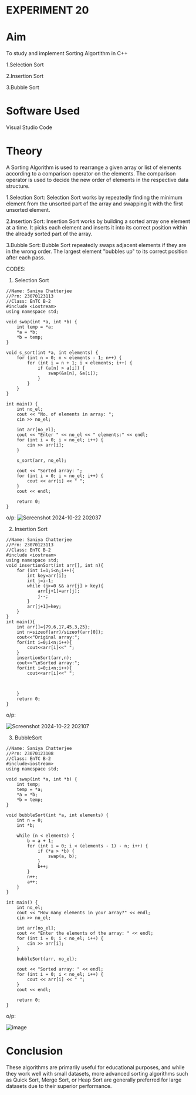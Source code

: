 # EXPERIMENT 20
# Aim
To study and implement Sorting Algortithm in C++

1.Selection Sort

2.Insertion Sort

3.Bubble Sort

# Software Used
Visual Studio Code
# Theory
A Sorting Algorithm is used to rearrange a given array or list of elements according to a comparison operator on the elements. The comparison operator is used to decide the new order of elements in the respective data structure.

1.Selection Sort:
Selection Sort works by repeatedly finding the minimum element from the unsorted part of the array and swapping it with the first unsorted element.

2.Insertion Sort:
Insertion Sort works by building a sorted array one element at a time. It picks each element and inserts it into its correct position within the already sorted part of the array.

3.Bubble Sort:
Bubble Sort repeatedly swaps adjacent elements if they are in the wrong order. The largest element "bubbles up" to its correct position after each pass.

CODES:

1. Selection Sort
```
//Name: Saniya Chatterjee
//Prn: 23070123113
//Class: EnTC B-2
#include <iostream>
using namespace std;

void swap(int *a, int *b) {
    int temp = *a;
    *a = *b;
    *b = temp;
}

void s_sort(int *a, int elements) {
    for (int n = 0; n < elements - 1; n++) {
        for (int i = n + 1; i < elements; i++) {
            if (a[n] > a[i]) {
                swap(&a[n], &a[i]);
            }
        }
    }
}

int main() {
    int no_el;
    cout << "No. of elements in array: ";
    cin >> no_el;

    int arr[no_el];
    cout << "Enter " << no_el << " elements:" << endl;
    for (int i = 0; i < no_el; i++) {
        cin >> arr[i];
    }

    s_sort(arr, no_el);

    cout << "Sorted array: ";
    for (int i = 0; i < no_el; i++) {
        cout << arr[i] << " ";
    }
    cout << endl;

    return 0;
}
```
o/p:
![Screenshot 2024-10-22 202037](https://github.com/user-attachments/assets/a3a150ee-a265-43dc-9da7-9ba688c34a71)


2. Insertion Sort
```
//Name: Saniya Chatterjee
//Prn: 23070123113
//Class: EnTC B-2
#include <iostream>
using namespace std;
void insertionSort(int arr[], int n){
    for (int i=1;i<n;i++){
        int key=arr[i];
        int j=i-1;
        while (j>=0 && arr[j] > key){
            arr[j+1]=arr[j];
            j--;
        }
        arr[j+1]=key;
    }
}
int main(){
    int arr[]={79,6,17,45,3,25};
    int n=sizeof(arr)/sizeof(arr[0]);
    cout<<"Original array:";
    for(int i=0;i<n;i++){
        cout<<arr[i]<<" ";
    }
    insertionSort(arr,n);
    cout<<"\nSorted array:";
    for(int i=0;i<n;i++){
        cout<<arr[i]<<" ";


       
    }
    return 0;
}
```
o/p:

![Screenshot 2024-10-22 202107](https://github.com/user-attachments/assets/cb0281a1-66a3-4d54-ad6c-7bda527f2c51)

3. BubbleSort
```
//Name: Saniya Chatterjee
//Prn: 23070123108
//Class: EnTC B-2
#include<iostream>
using namespace std;

void swap(int *a, int *b) {
    int temp;
    temp = *a;
    *a = *b;
    *b = temp;
}

void bubbleSort(int *a, int elements) {
    int n = 0;
    int *b;

    while (n < elements) {
        b = a + 1;
        for (int i = 0; i < (elements - 1) - n; i++) {
            if (*a > *b) {
                swap(a, b);
            }
            b++;
        }
        n++;
        a++;
    }
}

int main() {
    int no_el;
    cout << "How many elements in your array?" << endl;
    cin >> no_el;

    int arr[no_el];
    cout << "Enter the elements of the array: " << endl;
    for (int i = 0; i < no_el; i++) {
        cin >> arr[i];
    }

    bubbleSort(arr, no_el);

    cout << "Sorted array: " << endl;
    for (int i = 0; i < no_el; i++) {
        cout << arr[i] << " ";
    }
    cout << endl;

    return 0;
}
```
o/p:

![image](https://github.com/user-attachments/assets/280393e1-e2c1-4729-8aa7-7e2b6b0fefd3)

# Conclusion
These algorithms are primarily useful for educational purposes, and while they work well with small datasets, more advanced sorting algorithms such as Quick Sort, Merge Sort, or Heap Sort are generally preferred for large datasets due to their superior performance.

